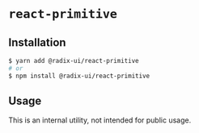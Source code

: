 # `react-primitive`

## Installation

```sh
$ yarn add @radix-ui/react-primitive
# or
$ npm install @radix-ui/react-primitive
```

## Usage

This is an internal utility, not intended for public usage.
